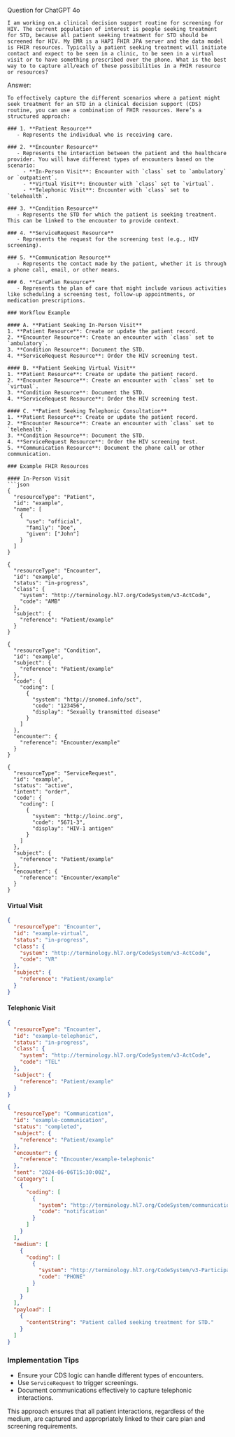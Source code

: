 Question for ChatGPT 4o
```
I am working on.a clinical decision support routine for screening for HIV. The current population of interest is people seeking treatment for STD, because all patient seeking treatment for STD should be screened for HIV. My EMR is a HAPI FHIR JPA server and the data model is FHIR resources. Typically a patient seeking treatment will initiate contact and expect to be seen in a clinic, to be seen in a virtual visit or to have something prescribed over the phone. What is the best way to to capture all/each of these possibilities in a FHIR resource or resources?
```

Answer:
```
To effectively capture the different scenarios where a patient might seek treatment for an STD in a clinical decision support (CDS) routine, you can use a combination of FHIR resources. Here’s a structured approach:

### 1. **Patient Resource**
   - Represents the individual who is receiving care.
   
### 2. **Encounter Resource**
   - Represents the interaction between the patient and the healthcare provider. You will have different types of encounters based on the scenario:
     - **In-Person Visit**: Encounter with `class` set to `ambulatory` or `outpatient`.
     - **Virtual Visit**: Encounter with `class` set to `virtual`.
     - **Telephonic Visit**: Encounter with `class` set to `telehealth`.

### 3. **Condition Resource**
   - Represents the STD for which the patient is seeking treatment. This can be linked to the encounter to provide context.
   
### 4. **ServiceRequest Resource**
   - Represents the request for the screening test (e.g., HIV screening).

### 5. **Communication Resource**
   - Represents the contact made by the patient, whether it is through a phone call, email, or other means.

### 6. **CarePlan Resource**
   - Represents the plan of care that might include various activities like scheduling a screening test, follow-up appointments, or medication prescriptions.

### Workflow Example

#### A. **Patient Seeking In-Person Visit**
1. **Patient Resource**: Create or update the patient record.
2. **Encounter Resource**: Create an encounter with `class` set to `ambulatory`.
3. **Condition Resource**: Document the STD.
4. **ServiceRequest Resource**: Order the HIV screening test.

#### B. **Patient Seeking Virtual Visit**
1. **Patient Resource**: Create or update the patient record.
2. **Encounter Resource**: Create an encounter with `class` set to `virtual`.
3. **Condition Resource**: Document the STD.
4. **ServiceRequest Resource**: Order the HIV screening test.

#### C. **Patient Seeking Telephonic Consultation**
1. **Patient Resource**: Create or update the patient record.
2. **Encounter Resource**: Create an encounter with `class` set to `telehealth`.
3. **Condition Resource**: Document the STD.
4. **ServiceRequest Resource**: Order the HIV screening test.
5. **Communication Resource**: Document the phone call or other communication.

### Example FHIR Resources

#### In-Person Visit
```json
{
  "resourceType": "Patient",
  "id": "example",
  "name": [
    {
      "use": "official",
      "family": "Doe",
      "given": ["John"]
    }
  ]
}

{
  "resourceType": "Encounter",
  "id": "example",
  "status": "in-progress",
  "class": {
    "system": "http://terminology.hl7.org/CodeSystem/v3-ActCode",
    "code": "AMB"
  },
  "subject": {
    "reference": "Patient/example"
  }
}

{
  "resourceType": "Condition",
  "id": "example",
  "subject": {
    "reference": "Patient/example"
  },
  "code": {
    "coding": [
      {
        "system": "http://snomed.info/sct",
        "code": "123456",
        "display": "Sexually transmitted disease"
      }
    ]
  },
  "encounter": {
    "reference": "Encounter/example"
  }
}

{
  "resourceType": "ServiceRequest",
  "id": "example",
  "status": "active",
  "intent": "order",
  "code": {
    "coding": [
      {
        "system": "http://loinc.org",
        "code": "5671-3",
        "display": "HIV-1 antigen"
      }
    ]
  },
  "subject": {
    "reference": "Patient/example"
  },
  "encounter": {
    "reference": "Encounter/example"
  }
}
```

#### Virtual Visit
```json
{
  "resourceType": "Encounter",
  "id": "example-virtual",
  "status": "in-progress",
  "class": {
    "system": "http://terminology.hl7.org/CodeSystem/v3-ActCode",
    "code": "VR"
  },
  "subject": {
    "reference": "Patient/example"
  }
}
```

#### Telephonic Visit
```json
{
  "resourceType": "Encounter",
  "id": "example-telephonic",
  "status": "in-progress",
  "class": {
    "system": "http://terminology.hl7.org/CodeSystem/v3-ActCode",
    "code": "TEL"
  },
  "subject": {
    "reference": "Patient/example"
  }
}

{
  "resourceType": "Communication",
  "id": "example-communication",
  "status": "completed",
  "subject": {
    "reference": "Patient/example"
  },
  "encounter": {
    "reference": "Encounter/example-telephonic"
  },
  "sent": "2024-06-06T15:30:00Z",
  "category": [
    {
      "coding": [
        {
          "system": "http://terminology.hl7.org/CodeSystem/communication-category",
          "code": "notification"
        }
      ]
    }
  ],
  "medium": [
    {
      "coding": [
        {
          "system": "http://terminology.hl7.org/CodeSystem/v3-ParticipationMode",
          "code": "PHONE"
        }
      ]
    }
  ],
  "payload": [
    {
      "contentString": "Patient called seeking treatment for STD."
    }
  ]
}
```

### Implementation Tips
- Ensure your CDS logic can handle different types of encounters.
- Use `ServiceRequest` to trigger screenings.
- Document communications effectively to capture telephonic interactions.

This approach ensures that all patient interactions, regardless of the medium, are captured and appropriately linked to their care plan and screening requirements.
```